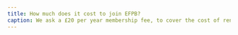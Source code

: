 ```yaml
---
title: How much does it cost to join EFPB?
caption: We ask a £20 per year membership fee, to cover the cost of renting the rehearsal hall each week, and that you buy your instrument. You can spend as much or as little as you like, though we usually recommend bagpipes that cost around £1000 and drums that cost around £500. If they are looked after well, they will outlive you!
---
```

